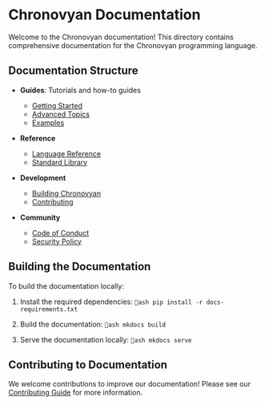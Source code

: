 ﻿# Chronovyan Documentation

Welcome to the Chronovyan documentation! This directory contains comprehensive documentation for the Chronovyan programming language.

## Documentation Structure

- **Guides**: Tutorials and how-to guides
  - [Getting Started](./guides/getting-started/)
  - [Advanced Topics](./guides/advanced/)
  - [Examples](./guides/examples/)

- **Reference**
  - [Language Reference](./reference/language/)
  - [Standard Library](./reference/stdlib/)

- **Development**
  - [Building Chronovyan](./development/building/)
  - [Contributing](./development/contributing/)

- **Community**
  - [Code of Conduct](./community/code-of-conduct.md)
  - [Security Policy](./community/security.md)

## Building the Documentation

To build the documentation locally:

1. Install the required dependencies:
   `ash
   pip install -r docs-requirements.txt
   `

2. Build the documentation:
   `ash
   mkdocs build
   `

3. Serve the documentation locally:
   `ash
   mkdocs serve
   `

## Contributing to Documentation

We welcome contributions to improve our documentation! Please see our [Contributing Guide](./development/contributing/) for more information.
